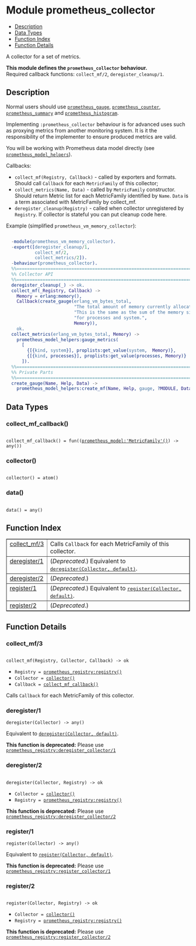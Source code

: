 

# Module prometheus_collector #
* [Description](#description)
* [Data Types](#types)
* [Function Index](#index)
* [Function Details](#functions)

A collector for a set of metrics.

__This module defines the `prometheus_collector` behaviour.__<br /> Required callback functions: `collect_mf/2`, `deregister_cleanup/1`.

<a name="description"></a>

## Description ##

Normal users should use [`prometheus_gauge`](prometheus_gauge.md),
[`prometheus_counter`](prometheus_counter.md), [`prometheus_summary`](prometheus_summary.md)
and [`prometheus_histogram`](prometheus_histogram.md).

Implementing `:prometheus_collector` behaviour is for advanced uses
such as proxying metrics from another monitoring system.
It is it the responsibility of the implementer to ensure produced metrics
are valid.

You will be working with Prometheus
data model directly (see [`prometheus_model_helpers`](prometheus_model_helpers.md)).

Callbacks:
- `collect_mf(Registry, Callback)` - called by exporters and formats.
Should call `Callback` for each `MetricFamily` of this collector;
- `collect_metrics(Name, Data)` - called by `MetricFamily` constructor.
Should return Metric list for each MetricFamily identified by `Name`.
`Data` is a term associated with MetricFamily by collect_mf.
- `deregister_cleanup(Registry)` - called when collector unregistered by
`Registry`. If collector is stateful you can put cleanup code here.

Example (simplified `prometheus_vm_memory_collector`):

```erlang

  -module(prometheus_vm_memory_collector).
  -export([deregister_cleanup/1,
           collect_mf/2,
           collect_metrics/2]).
  -behaviour(prometheus_collector).
  %%====================================================================
  %% Collector API
  %%====================================================================
  deregister_cleanup(_) -> ok.
  collect_mf(_Registry, Callback) ->
    Memory = erlang:memory(),
    Callback(create_gauge(erlang_vm_bytes_total,
                          "The total amount of memory currently allocated. "
                          "This is the same as the sum of the memory size "
                          "for processes and system.",
                          Memory)),
    ok.
  collect_metrics(erlang_vm_bytes_total, Memory) ->
    prometheus_model_helpers:gauge_metrics(
      [
        {[{kind, system}], proplists:get_value(system,  Memory)},
        {[{kind, processes}], proplists:get_value(processes, Memory)}
      ]).
  %%====================================================================
  %% Private Parts
  %%====================================================================
  create_gauge(Name, Help, Data) ->
    prometheus_model_helpers:create_mf(Name, Help, gauge, ?MODULE, Data).
```

<a name="types"></a>

## Data Types ##




### <a name="type-collect_mf_callback">collect_mf_callback()</a> ###


<pre><code>
collect_mf_callback() = fun((<a href="prometheus_model.md#type-MetricFamily">prometheus_model:'MetricFamily'()</a>) -&gt; any())
</code></pre>




### <a name="type-collector">collector()</a> ###


<pre><code>
collector() = atom()
</code></pre>




### <a name="type-data">data()</a> ###


<pre><code>
data() = any()
</code></pre>

<a name="index"></a>

## Function Index ##


<table width="100%" border="1" cellspacing="0" cellpadding="2" summary="function index"><tr><td valign="top"><a href="#collect_mf-3">collect_mf/3</a></td><td>Calls <code>Callback</code> for each MetricFamily of this collector.</td></tr><tr><td valign="top"><a href="#deregister-1">deregister/1</a></td><td>(<em>Deprecated</em>.) Equivalent to <a href="#deregister-2"><tt>deregister(Collector, default)</tt></a>.</td></tr><tr><td valign="top"><a href="#deregister-2">deregister/2</a></td><td>(<em>Deprecated</em>.) </td></tr><tr><td valign="top"><a href="#register-1">register/1</a></td><td>(<em>Deprecated</em>.) Equivalent to <a href="#register-2"><tt>register(Collector, default)</tt></a>.</td></tr><tr><td valign="top"><a href="#register-2">register/2</a></td><td>(<em>Deprecated</em>.) </td></tr></table>


<a name="functions"></a>

## Function Details ##

<a name="collect_mf-3"></a>

### collect_mf/3 ###

<pre><code>
collect_mf(Registry, Collector, Callback) -&gt; ok
</code></pre>

<ul class="definitions"><li><code>Registry = <a href="prometheus_registry.md#type-registry">prometheus_registry:registry()</a></code></li><li><code>Collector = <a href="#type-collector">collector()</a></code></li><li><code>Callback = <a href="#type-collect_mf_callback">collect_mf_callback()</a></code></li></ul>

Calls `Callback` for each MetricFamily of this collector.

<a name="deregister-1"></a>

### deregister/1 ###

`deregister(Collector) -> any()`

Equivalent to [`deregister(Collector, default)`](#deregister-2).

__This function is deprecated:__ Please use [`prometheus_registry:deregister_collector/1`](prometheus_registry.md#deregister_collector-1)

<a name="deregister-2"></a>

### deregister/2 ###

<pre><code>
deregister(Collector, Registry) -&gt; ok
</code></pre>

<ul class="definitions"><li><code>Collector = <a href="#type-collector">collector()</a></code></li><li><code>Registry = <a href="prometheus_registry.md#type-registry">prometheus_registry:registry()</a></code></li></ul>

__This function is deprecated:__ Please use [`prometheus_registry:deregister_collector/2`](prometheus_registry.md#deregister_collector-2)

<a name="register-1"></a>

### register/1 ###

`register(Collector) -> any()`

Equivalent to [`register(Collector, default)`](#register-2).

__This function is deprecated:__ Please use [`prometheus_registry:register_collector/1`](prometheus_registry.md#register_collector-1)

<a name="register-2"></a>

### register/2 ###

<pre><code>
register(Collector, Registry) -&gt; ok
</code></pre>

<ul class="definitions"><li><code>Collector = <a href="#type-collector">collector()</a></code></li><li><code>Registry = <a href="prometheus_registry.md#type-registry">prometheus_registry:registry()</a></code></li></ul>

__This function is deprecated:__ Please use [`prometheus_registry:register_collector/2`](prometheus_registry.md#register_collector-2)

